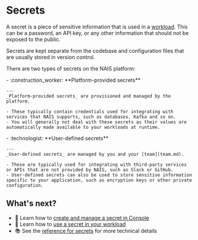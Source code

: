 # Secrets

A secret is a piece of sensitive information that is used in a [workload](workloads/README.md).
This can be a password, an API key, or any other information that should not be exposed to the public.

Secrets are kept separate from the codebase and configuration files that are usually stored in version control.

There are two types of secrets on the NAIS platform:

<div class="grid cards" markdown>
-   :construction_worker: **Platform-provided secrets**

    ---
    _Platform-provided secrets_ are provisioned and managed by the platform.

    - These typically contain credentials used for integrating with services that NAIS supports, such as databases, Kafka and so on.
    - You will generally not deal with these secrets as their values are automatically made available to your workloads at runtime.
</div>

<div class="grid cards" markdown>
- :technologist: **User-defined secrets**

    ---
    _User-defined secrets_ are managed by you and your [team](team.md).

    - These are typically used for integrating with third-party services or APIs that are not provided by NAIS, such as Slack or GitHub.
    - User-defined secrets can also be used to store sensitive information specific to your application, such as encryption keys or other private configuration.
</div>

## What's next?

- :dart: Learn how to [create and manage a secret in Console](../how-to-guides/secrets/console.md)
- :dart: Learn how to [use a secret in your workload](../how-to-guides/secrets/workload.md)
- :books: See the [reference for secrets](../reference/secrets.md) for more technical details
